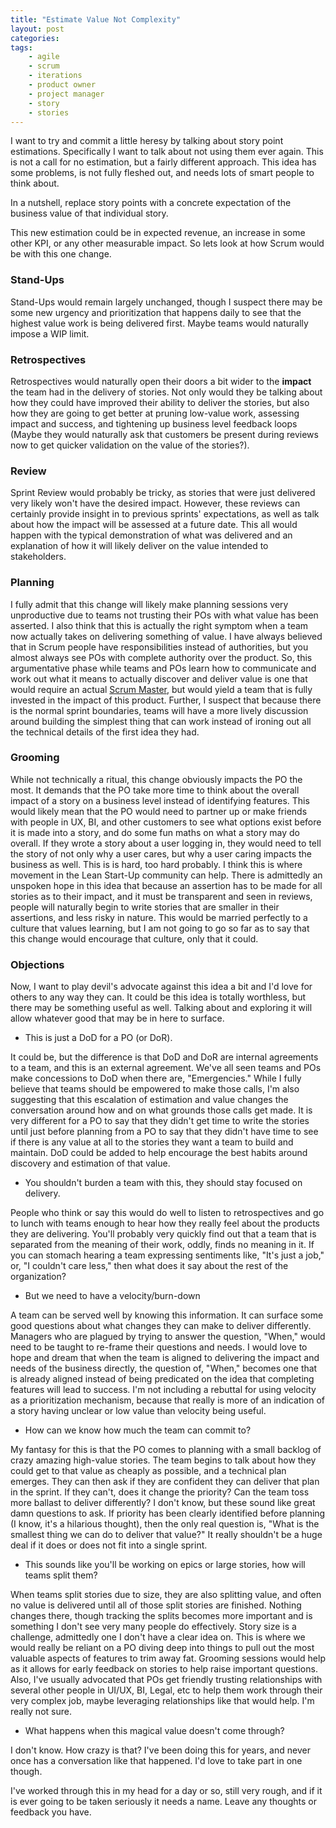 ```yaml
---
title: "Estimate Value Not Complexity"
layout: post
categories:
tags:
    - agile
    - scrum
    - iterations
    - product owner
    - project manager
    - story
    - stories
---
```

I want to try and commit a little heresy by talking about story point estimations. Specifically I want to talk about not
using them ever again. This is not a call for no estimation, but a fairly different approach. This idea has some problems,
 is not fully fleshed out, and needs lots of smart people to think about.

In a nutshell, replace story points with a concrete expectation of the business value of that individual story.

This new estimation could be in expected revenue, an increase in some other KPI, or any other measurable impact. So lets
look at how Scrum would be with this one change.

### Stand-Ups

Stand-Ups would remain largely unchanged, though I suspect there may be some new urgency and prioritization that happens
daily to see that the highest value work is being delivered first. Maybe teams would naturally impose a WIP limit.


### Retrospectives

Retrospectives would naturally open their doors a bit wider to the __impact__ the team had in the delivery of stories. 
Not only would they be talking about how they could have improved their ability to deliver the stories, but also how they
are going to get better at pruning low-value work, assessing impact and success, and tightening up business level feedback loops
(Maybe they would naturally ask that customers be present during reviews now to get quicker validation on the value of the
stories?).


### Review

Sprint Review would probably be tricky, as stories that were just delivered very likely won't have the desired impact. However,
these reviews can certainly provide insight in to previous sprints' expectations, as well as talk about how the impact will
be assessed at a future date. This all would happen with the typical demonstration of what was delivered and an explanation of
how it will likely deliver on the value intended to stakeholders.

### Planning

I fully admit that this change will likely make planning sessions very unproductive due to teams not trusting their POs
with what value has been asserted. I also think that this is actually the right symptom when a team now actually takes on
delivering something of value. I have always believed that in Scrum people have responsibilities instead of authorities, but
you almost always see POs with complete authority over the product. So, this argumentative phase while teams and POs learn
how to communicate and work out what it means to actually discover and deliver value is one that would require an actual 
[Scrum Master]("/2016/02/15/excellence-by-proxy.html"), but would yield a team that is fully invested in the impact of this product. 
Further, I suspect that because there is the normal sprint boundaries, teams will have a more lively discussion around 
building the simplest thing that can work instead of ironing out all the technical details of the first idea they had.

### Grooming
While not technically a ritual, this change obviously impacts the PO the most. It demands that the PO take more time to 
think about the overall impact of a story on a business level instead of identifying features. This would likely mean that
the PO would need to partner up or make friends with people in UX, BI, and other customers to see what options exist before
it is made into a story, and do some fun maths on what a story may do overall. If they wrote a story about a user logging in,
they would need to tell the story of not only why a user cares, but why a user caring impacts the business as well. This is 
is hard, too hard probably. I think this is where movement in the Lean Start-Up community can help. There is admittedly an
unspoken hope in this idea that because an assertion has to be made for all stories as to their impact, and it must be transparent
and seen in reviews, people will naturally begin to write stories that are smaller in their assertions, and less risky in
nature. This would be married perfectly to a culture that values learning, but I am not going to go so far as to say that 
this change would encourage that culture, only that it could.

### Objections

Now, I want to play devil's advocate against this idea a bit and I'd love for others to any way they can. It could be this 
idea is totally worthless, but there may be something useful as well. Talking about and exploring it will allow whatever good
that may be in here to surface.

* This is just a DoD for a PO (or DoR).

It could be, but the difference is that DoD and DoR are internal agreements to a team, and this is an external agreement.
We've all seen teams and POs make concessions to DoD when there are, "Emergencies." While I fully believe that teams
should be empowered to make those calls, I'm also suggesting that this escalation of estimation and value changes the conversation
around how and on what grounds those calls get made. It is very different for a PO to say that they didn't get time to write
the stories until just before planning from a PO to say that they didn't have time to see if there is any value at all to 
the stories they want a team to build and maintain. DoD could be added to help encourage the best habits around discovery
and estimation of that value.

* You shouldn't burden a team with this, they should stay focused on delivery.

People who think or say this would do well to listen to retrospectives and go to lunch with teams enough to hear how they
really feel about the products they are delivering. You'll probably very quickly find out that a team that is separated
from the meaning of their work, oddly, finds no meaning in it. If you can stomach hearing a team expressing sentiments like, 
"It's just a job," or, "I couldn't care less," then what does it say about the rest of the organization?

* But we need to have a velocity/burn-down

A team can be served well by knowing this information. It can surface some good questions about what changes they can make
to deliver differently. Managers who are plagued by trying to answer the question, "When," would need to be taught to re-frame
their questions and needs. I would love to hope and dream that when the team is aligned to delivering the impact and needs
of the business directly, the question of, "When," becomes one that is already aligned instead of being predicated on the
idea that completing features will lead to success. I'm not including a rebuttal for using velocity as a prioritization mechanism,
because that really is more of an indication of a story having unclear or low value than velocity being useful.

* How can we know how much the team can commit to?

My fantasy for this is that the PO comes to planning with a small backlog of crazy amazing high-value stories. The team
begins to talk about how they could get to that value as cheaply as possible, and a technical plan emerges. They can then
ask if they are confident they can deliver that plan in the sprint. If they can't, does it change the priority? Can the 
team toss more ballast to deliver differently? I don't know, but these sound like great damn questions to ask. If priority
has been clearly identified before planning (I know, it's a hilarious thought), then the only real question is, "What is the
smallest thing we can do to deliver that value?" It really shouldn't be a huge deal if it does or does not fit into a single
sprint.

* This sounds like you'll be working on epics or large stories, how will teams split them?

When teams split stories due to size, they are also splitting value, and often no value is delivered until all of those split
stories are finished. Nothing changes there, though tracking the splits becomes more important and is something I don't see
very many people do effectively. Story size is a challenge, admittedly one I don't have a clear idea on. This is where we would
really be reliant on a PO diving deep into things to pull out the most valuable aspects of features to trim away fat. Grooming
sessions would help as it allows for early feedback on stories to help raise important questions. Also, I've usually advocated
that POs get friendly trusting relationships with several other people in UI/UX, BI, Legal, etc to help them work through
their very complex job, maybe leveraging relationships like that would help. I'm really not sure.

* What happens when this magical value doesn't come through?

I don't know. How crazy is that? I've been doing this for years, and never once has a conversation like that happened. I'd
love to take part in one though.

I've worked through this in my head for a day or so, still very rough, and if it is ever going to be taken seriously it
needs a name. Leave any thoughts or feedback you have.
